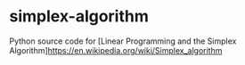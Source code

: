 simplex-algorithm
=================

Python source code for [Linear Programming and the Simplex Algorithm]https://en.wikipedia.org/wiki/Simplex_algorithm
